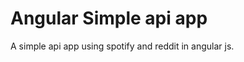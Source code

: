 Angular Simple api app
======================

A simple api app using spotify and reddit in angular js. 